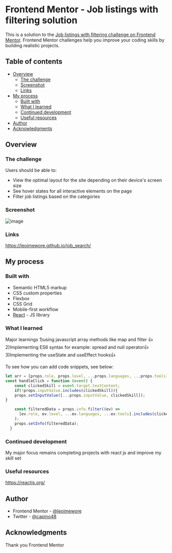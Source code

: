 # Frontend Mentor - Job listings with filtering solution

This is a solution to the [Job listings with filtering challenge on Frontend Mentor](https://www.frontendmentor.io/challenges/job-listings-with-filtering-ivstIPCt). Frontend Mentor challenges help you improve your coding skills by building realistic projects. 

## Table of contents

- [Overview](#overview)
  - [The challenge](#the-challenge)
  - [Screenshot](#screenshot)
  - [Links](#links)
- [My process](#my-process)
  - [Built with](#built-with)
  - [What I learned](#what-i-learned)
  - [Continued development](#continued-development)
  - [Useful resources](#useful-resources)
- [Author](#author)
- [Acknowledgments](#acknowledgments)



## Overview

### The challenge

Users should be able to:

- View the optimal layout for the site depending on their device's screen size
- See hover states for all interactive elements on the page
- Filter job listings based on the categories

### Screenshot

![image](https://user-images.githubusercontent.com/95531716/174467119-dd288ee3-bd22-48f7-8f77-f88b1dadf6f9.png)


### Links

https://leoimewore.github.io/job_search/

## My process

### Built with

- Semantic HTML5 markup
- CSS custom properties
- Flexbox
- CSS Grid
- Mobile-first workflow
- [React](https://reactjs.org/) - JS library

### What I learned

Major learnings 
1)using javascript array methods like map and filter 👍
2)Implementing ES6 syntax for example: spread and null operator👍
3)Implementing the useState and useEffect hooks👍

To see how you can add code snippets, see below:

```js
let arr = [props.role, props.level, ...props.languages, ...props.tools];
const handleClick = function (event) {
    const clickedSkill = event.target.textContent;
    if(!props.inputValue.includes(clickedSkill)){
    props.setInputValue([...props.inputValue, clickedSkill]);
}

    const filteredData = props.info.filter((ev) =>
      [ev.role, ev.level, ...ev.languages, ...ev.tools].includes(clickedSkill)
    );
    props.setInfo(filteredData);
  }
```


### Continued development

My major focus remains completing projects with react js and improve my skill set 



### Useful resources

https://reactjs.org/     


## Author


- Frontend Mentor - [@leoimewore](https://www.frontendmentor.io/profile/leoimewore)
- Twitter - [@capino48](https://www.twitter.com/capino48)



## Acknowledgments

Thank you Frontend Mentor


